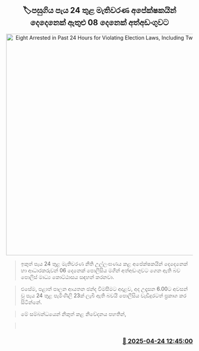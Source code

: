 <p align='center'><b><h2 align='center' title='Eight Arrested in Past 24 Hours for Violating Election Laws, Including Two Candidates'>🏷පසුගිය පැය 24 තුළ මැතිවරණ අපේක්ෂකයින් දෙදෙනෙක් ඇතුළු 08 දෙනෙක් අත්අඩංගුවට</h2></b></p>
<p align='center'><img src='https://helakuru.sgp1.cdn.digitaloceanspaces.com/esana/images/lib/local-gov-election-com.jpg' width='600' alt='Eight Arrested in Past 24 Hours for Violating Election Laws, Including Two Candidates'></p>

> ඉකුත් පැය 24 තුළ මැතිවරණ නීති උල්ලංඝණය කළ අපේක්ෂකයින් දෙදෙනෙක් හා ආධාරකරුවන් 06 දෙනෙක් පොලීසිය මගින් අත්අඩංගුවට ගෙන ඇති බව පොලිස් මාධ්‍ය කොට්ඨාසය සඳහන් කරනවා.

> එසේම, පළාත් පාලන ආයතන ඡන්ද විමසීමට අදාළව, අද උදෑසන 6.00ට අවසන් වූ පැය 24 තුළ පැමිණිලි 23ක් ලැබී ඇති බවයි පොලීසිය වැඩිදුරටත් ප්‍රකාශ කර සිටින්නේ.

> මේ සම්බන්ධයෙන් නිකුත් කළ නිවේදනය පහතින්,

>  



<h3 align='right'><a href='https://www.helakuru.lk/esana/p/109494/'>📅 2025-04-24 12:45:00</a></h3>
